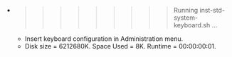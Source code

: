* >>>>>>>>> Running inst-std-system-keyboard.sh ...
  * Insert keyboard configuration in Administration menu.
  * Disk size = 6212680K. Space Used = 8K. Runtime = 00:00:00:01.
